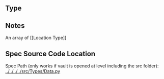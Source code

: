 ## Type

## Notes

An array of [[Location Type]]
## Spec Source Code Location

Spec Path (only works if vault is opened at level including the src folder): [../../../../src/Types/Data.py](../../../../src/Types/Data.py)

